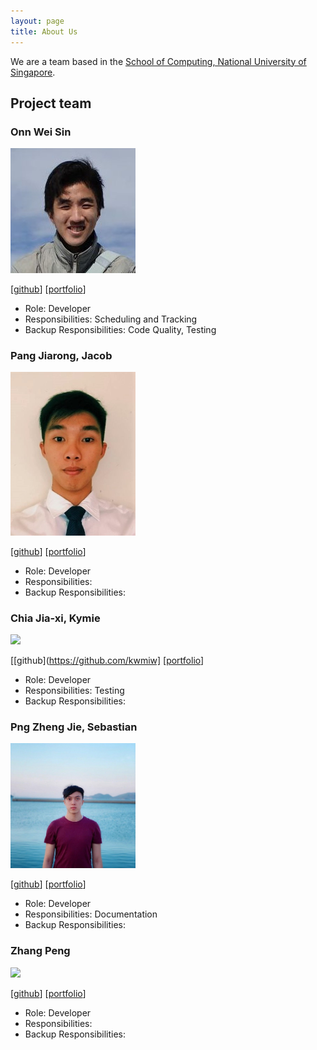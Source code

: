 ```yaml
---
layout: page
title: About Us
---
```


We are a team based in the [School of Computing, National University of Singapore](http://www.comp.nus.edu.sg).

## Project team

### Onn Wei Sin

<img src="images/onnwards.png" width="200px">

[[github](http://github.com/onnwards)]
[[portfolio](team/onnwards.md)]

* Role: Developer
* Responsibilities: Scheduling and Tracking
* Backup Responsibilities: Code Quality, Testing

### Pang Jiarong, Jacob

<img src="images/jacob-pang.png" width="200px">

[[github](http://github.com/Jacob-Pang)]
[[portfolio](team/jacob-pang.md)]

* Role: Developer
* Responsibilities:
* Backup Responsibilities:

### Chia Jia-xi, Kymie

<img src="images/johndoe.png" width="200px">

[[github](https://github.com/kwmiw]
[[portfolio](team/johndoe.md)]

* Role: Developer
* Responsibilities: Testing
* Backup Responsibilities:

### Png Zheng Jie, Sebastian

<img src="images/pngsebastian.png" width="200px">

[[github](https://github.com/pngsebastian)]
[[portfolio](team/pngsebastian.md)]

* Role: Developer
* Responsibilities: Documentation
* Backup Responsibilities:

### Zhang Peng

<img src="images/johndoe.png" width="200px">

[[github](https://github.com/icytornado)]
[[portfolio](team/johndoe.md)]

* Role: Developer
* Responsibilities:
* Backup Responsibilities:
